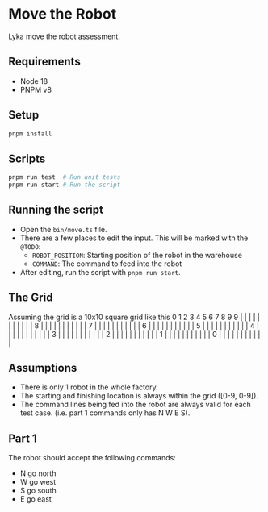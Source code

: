 # Move the Robot

Lyka move the robot assessment.

## Requirements

- Node 18
- PNPM v8

## Setup

```bash
pnpm install
```

## Scripts

```bash
pnpm run test  # Run unit tests
pnpm run start # Run the script
```

## Running the script

- Open the `bin/move.ts` file.
- There are a few places to edit the input. This will be marked with the `@TODO`:
  - `ROBOT_POSITION`: Starting position of the robot in the warehouse
  - `COMMAND`: The command to feed into the robot
- After editing, run the script with `pnpm run start`.

## The Grid

Assuming the grid is a 10x10 square grid like this
   0 1 2 3 4 5 6 7 8 9
9 | | | | | | | | | | |
8 | | | | | | | | | | |
7 | | | | | | | | | | |
6 | | | | | | | | | | |
5 | | | | | | | | | | |
4 | | | | | | | | | | |
3 | | | | | | | | | | |
2 | | | | | | | | | | |
1 | | | | | | | | | | |
0 | | | | | | | | | | |

## Assumptions

- There is only 1 robot in the whole factory.
- The starting and finishing location is always within the grid ([0-9, 0-9]).
- The command lines being fed into the robot are always valid for each test case. (i.e. part 1 commands only has N W E S).

## Part 1

The robot should accept the following commands:

- N go north
- W go west
- S go south
- E go east
